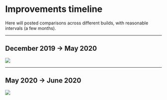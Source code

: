 # Improvements timeline

Here will posted comparisons across different builds, with reasonable intervals (a few months).

---
## December 2019 -> May 2020

![](https://i.gyazo.com/5ab8091717524b01ef6a2e5398510f5e.png)

---
## May 2020 -> June 2020

![](https://i.gyazo.com/532683d13e7ea285257ae7e64afec7a3.png)

